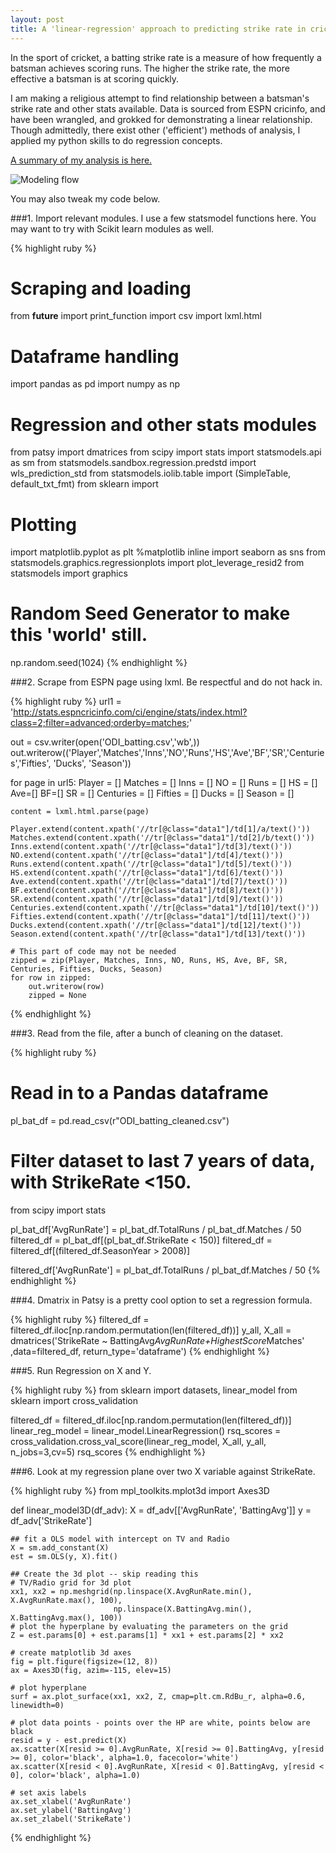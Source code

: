 ```yaml
---
layout: post
title: A 'linear-regression' approach to predicting strike rate in cricket...
---
```


In the sport of cricket, a batting strike rate is a measure of how frequently a batsman achieves scoring runs. The higher the strike rate, the more effective a batsman is at scoring quickly.

I am making a religious attempt to find relationship between a batsman's strike rate and other stats available. Data is sourced from ESPN cricinfo, and have been wrangled, and grokked for demonstrating a linear relationship. Though admittedly, there exist other ('efficient') methods of analysis, I applied my python skills to do regression concepts. 

[A summary of my analysis is here.](https://github.com/hvsarma/Cricket-Prediction/blob/master/Luther-presentation.pdf)

![Modeling flow]({{hvsarma.github.io}}/images/cricppt.png)

You may also tweak my code below.

###1. Import relevant modules. I use a few statsmodel functions here. You may want to try with Scikit learn modules as well.

{% highlight ruby %}
# Scraping and loading 
from __future__ import print_function
import csv
import lxml.html

# Dataframe handling
import pandas as pd
import numpy as np

# Regression and other stats modules
from patsy import dmatrices
from scipy import stats
import statsmodels.api as sm
from statsmodels.sandbox.regression.predstd import wls_prediction_std
from statsmodels.iolib.table import (SimpleTable, default_txt_fmt)
from sklearn import 

# Plotting
import matplotlib.pyplot as plt
%matplotlib inline
import seaborn as sns
from statsmodels.graphics.regressionplots import plot_leverage_resid2
from statsmodels import graphics

# Random Seed Generator to make this 'world' still.
np.random.seed(1024)
{% endhighlight %}

###2. Scrape from ESPN page using lxml. Be respectful and do not hack in.

{% highlight ruby %}
url1 = 'http://stats.espncricinfo.com/ci/engine/stats/index.html?class=2;filter=advanced;orderby=matches;'

out = csv.writer(open('ODI_batting.csv','wb',))
out.writerow(('Player','Matches','Inns','NO','Runs','HS','Ave','BF','SR','Centuries','Fifties', 'Ducks', 'Season'))

for page in url5:
    Player = []
    Matches = []
    Inns = []
    NO = []
    Runs = []
    HS = []
    Ave=[]
    BF=[]
    SR = []
    Centuries = []
    Fifties = []
    Ducks = []
    Season = []
    
    content = lxml.html.parse(page)
    
    Player.extend(content.xpath('//tr[@class="data1"]/td[1]/a/text()'))
    Matches.extend(content.xpath('//tr[@class="data1"]/td[2]/b/text()'))
    Inns.extend(content.xpath('//tr[@class="data1"]/td[3]/text()'))
    NO.extend(content.xpath('//tr[@class="data1"]/td[4]/text()'))
    Runs.extend(content.xpath('//tr[@class="data1"]/td[5]/text()'))
    HS.extend(content.xpath('//tr[@class="data1"]/td[6]/text()'))
    Ave.extend(content.xpath('//tr[@class="data1"]/td[7]/text()'))
    BF.extend(content.xpath('//tr[@class="data1"]/td[8]/text()'))
    SR.extend(content.xpath('//tr[@class="data1"]/td[9]/text()'))
    Centuries.extend(content.xpath('//tr[@class="data1"]/td[10]/text()'))
    Fifties.extend(content.xpath('//tr[@class="data1"]/td[11]/text()'))
    Ducks.extend(content.xpath('//tr[@class="data1"]/td[12]/text()'))
    Season.extend(content.xpath('//tr[@class="data1"]/td[13]/text()'))
    
    # This part of code may not be needed
    zipped = zip(Player, Matches, Inns, NO, Runs, HS, Ave, BF, SR, Centuries, Fifties, Ducks, Season)
    for row in zipped:
        out.writerow(row)
        zipped = None
{% endhighlight %}

###3. Read from the file, after a bunch of cleaning on the dataset.

{% highlight ruby %}
# Read in to a Pandas dataframe
pl_bat_df = pd.read_csv(r"ODI_batting_cleaned.csv")

# Filter dataset to last 7 years of data, with StrikeRate <150.
from scipy import stats

pl_bat_df['AvgRunRate'] = pl_bat_df.TotalRuns / pl_bat_df.Matches / 50
filtered_df = pl_bat_df[(pl_bat_df.StrikeRate < 150)]
filtered_df = filtered_df[(filtered_df.SeasonYear > 2008)]

filtered_df['AvgRunRate'] = pl_bat_df.TotalRuns / pl_bat_df.Matches / 50
{% endhighlight %}

###4. Dmatrix in Patsy is a pretty cool option to set a regression formula.

{% highlight ruby %}
filtered_df = filtered_df.iloc[np.random.permutation(len(filtered_df))]
y_all, X_all = dmatrices('StrikeRate ~ BattingAvg*AvgRunRate+HighestScore*Matches'\
                 ,data=filtered_df, return_type='dataframe')
{% endhighlight %}

###5. Run Regression on X and Y.

{% highlight ruby %}
from sklearn import datasets, linear_model
from sklearn import cross_validation

filtered_df = filtered_df.iloc[np.random.permutation(len(filtered_df))]
linear_reg_model = linear_model.LinearRegression()
rsq_scores = cross_validation.cross_val_score(linear_reg_model, X_all, y_all, n_jobs=3,cv=5)
rsq_scores
{% endhighlight %}

###6. Look at my regression plane over two X variable against StrikeRate.

{% highlight ruby %}
from mpl_toolkits.mplot3d import Axes3D

def linear_model3D(df_adv):
    X = df_adv[['AvgRunRate', 'BattingAvg']]
    y = df_adv['StrikeRate']

    ## fit a OLS model with intercept on TV and Radio
    X = sm.add_constant(X)
    est = sm.OLS(y, X).fit()

    ## Create the 3d plot -- skip reading this
    # TV/Radio grid for 3d plot
    xx1, xx2 = np.meshgrid(np.linspace(X.AvgRunRate.min(), X.AvgRunRate.max(), 100), 
                           np.linspace(X.BattingAvg.min(), X.BattingAvg.max(), 100))
    # plot the hyperplane by evaluating the parameters on the grid
    Z = est.params[0] + est.params[1] * xx1 + est.params[2] * xx2

    # create matplotlib 3d axes
    fig = plt.figure(figsize=(12, 8))
    ax = Axes3D(fig, azim=-115, elev=15)

    # plot hyperplane
    surf = ax.plot_surface(xx1, xx2, Z, cmap=plt.cm.RdBu_r, alpha=0.6, linewidth=0)

    # plot data points - points over the HP are white, points below are black
    resid = y - est.predict(X)
    ax.scatter(X[resid >= 0].AvgRunRate, X[resid >= 0].BattingAvg, y[resid >= 0], color='black', alpha=1.0, facecolor='white')
    ax.scatter(X[resid < 0].AvgRunRate, X[resid < 0].BattingAvg, y[resid < 0], color='black', alpha=1.0)

    # set axis labels
    ax.set_xlabel('AvgRunRate')
    ax.set_ylabel('BattingAvg')
    ax.set_zlabel('StrikeRate')
{% endhighlight %}



